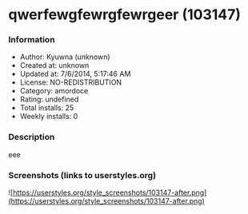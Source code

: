 # qwerfewgfewrgfewrgeer (103147)

### Information
- Author: Kyuwna (unknown)
- Created at: unknown
- Updated at: 7/6/2014, 5:17:46 AM
- License: NO-REDISTRIBUTION
- Category: amordoce
- Rating: undefined
- Total installs: 25
- Weekly installs: 0


### Description
eee


### Screenshots (links to userstyles.org)
![https://userstyles.org/style_screenshots/103147-after.png](https://userstyles.org/style_screenshots/103147-after.png)


